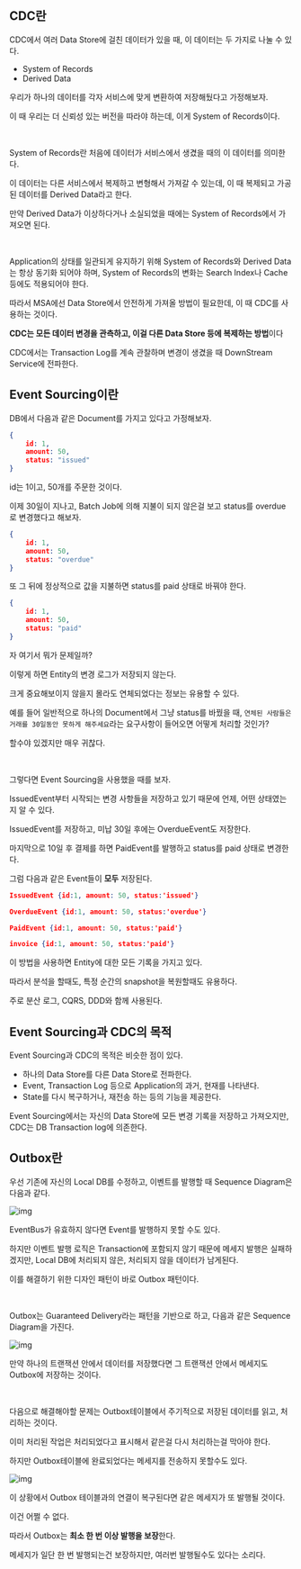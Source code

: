 ## CDC란

CDC에서 여러 Data Store에 걸친 데이터가 있을 때, 이 데이터는 두 가지로 나눌 수 있다.

- System of Records
- Derived Data

우리가 하나의 데이터를 각자 서비스에 맞게 변환하여 저장해뒀다고 가정해보자.

이 때 우리는 더 신뢰성 있는 버전을 따라야 하는데, 이게 System of Records이다.

<br>

System of Records란 처음에 데이터가 서비스에서 생겼을 때의 이 데이터를 의미한다.

이 데이터는 다른 서비스에서 복제하고 변형해서 가져갈 수 있는데, 이 때 복제되고 가공된 데이터를 Derived Data라고 한다.

만약 Derived Data가 이상하다거나 소실되었을 때에는 System of Records에서 가져오면 된다.

<br>

Application의 상태를 일관되게 유지하기 위해 System of Records와 Derived Data는 항상 동기화 되어야 하며, System of Records의 변화는 Search Index나 Cache 등에도 적용되어야 한다.

따라서 MSA에선 Data Store에서 안전하게 가져올 방법이 필요한데, 이 때 CDC를 사용하는 것이다.

**CDC는 모든 데이터 변경을 관측하고, 이걸 다른 Data Store 등에 복제하는 방법**이다

CDC에서는 Transaction Log를 계속 관찰하며 변경이 생겼을 때 DownStream Service에 전파한다.

## Event Sourcing이란

DB에서 다음과 같은 Document를 가지고 있다고 가정해보자.

``` json
{
    id: 1,
    amount: 50,
    status: "issued"
}
```

id는 1이고, 50개를 주문한 것이다.

이제 30일이 지나고, Batch Job에 의해 지불이 되지 않은걸 보고 status를 overdue로 변경했다고 해보자.

``` json
{
    id: 1,
    amount: 50,
    status: "overdue"
}
```

또 그 뒤에 정상적으로 값을 지불하면 status를 paid 상태로 바꿔야 한다.

``` json
{
    id: 1,
    amount: 50,
    status: "paid"
}
```

자 여기서 뭐가 문제일까?

이렇게 하면 Entity의 변경 로그가 저장되지 않는다.

크게 중요해보이지 않을지 몰라도 연체되었다는 정보는 유용할 수 있다.

예를 들어 일반적으로 하나의 Document에서 그냥 status를 바꿨을 때, `연체된 사람들은 거래를 30일동안 못하게 해주세요`라는 요구사항이 들어오면 어떻게 처리할 것인가?

할수야 있겠지만 매우 귀찮다.

<br>

그렇다면 Event Sourcing을 사용했을 때를 보자.

IssuedEvent부터 시작되는 변경 사항들을 저장하고 있기 때문에 언제, 어떤 상태였는지 알 수 있다.

IssuedEvent를 저장하고, 미납 30일 후에는 OverdueEvent도 저장한다.

마지막으로 10일 후 결제를 하면 PaidEvent를 발행하고 status를 paid 상태로 변경한다.

그럼 다음과 같은 Event들이 **모두** 저장된다.

``` json
IssuedEvent {id:1, amount: 50, status:'issued'}

OverdueEvent {id:1, amount: 50, status:'overdue'}

PaidEvent {id:1, amount: 50, status:'paid'}

invoice {id:1, amount: 50, status:'paid'}
```

이 방법을 사용하면 Entity에 대한 모든 기록을 가지고 있다.

따라서 분석을 할때도, 특정 순간의 snapshot을 복원할때도 유용하다.

주로 분산 로그, CQRS, DDD와 함께 사용된다.

## Event Sourcing과 CDC의 목적

Event Sourcing과 CDC의 목적은 비슷한 점이 있다.

- 하나의 Data Store를 다른 Data Store로 전파한다.
- Event, Transaction Log 등으로 Application의 과거, 현재를 나타낸다.
- State를 다시 복구하거나, 재전송 하는 등의 기능을 제공한다.

Event Sourcing에서는 자신의 Data Store에 모든 변경 기록을 저장하고 가져오지만, CDC는 DB Transaction log에 의존한다.

## Outbox란

우선 기존에 자신의 Local DB를 수정하고, 이벤트를 발행할 때 Sequence Diagram은 다음과 같다.

![img](http://www.kamilgrzybek.com/wp-content/uploads/2019/03/Without-outbox.png)

EventBus가 유효하지 않다면 Event를 발행하지 못할 수도 있다.

하지만 이벤트 발행 로직은 Transaction에 포함되지 않기 때문에 메세지 발행은 실패하겠지만, Local DB에 처리되지 않은, 처리되지 않을 데이터가 남게된다.

이를 해결하기 위한 디자인 패턴이 바로 Outbox 패턴이다.

<br>

Outbox는 Guaranteed Delivery라는 패턴을 기반으로 하고, 다음과 같은 Sequence Diagram을 가진다.

![img](http://www.kamilgrzybek.com/wp-content/uploads/2019/03/Outbox.png)

만약 하나의 트랜잭션 안에서 데이터를 저장했다면 그 트랜잭션 안에서 메세지도 Outbox에 저장하는 것이다.

<br>

다음으로 해결해야할 문제는 Outbox테이블에서 주기적으로 저장된 데이터를 읽고, 처리하는 것이다.

이미 처리된 작업은 처리되었다고 표시해서 같은걸 다시 처리하는걸 막아야 한다.

하지만 Outbox테이블에 완료되었다는 메세지를 전송하지 못할수도 있다.

![img](http://www.kamilgrzybek.com/wp-content/uploads/2019/03/Outbox-message-processing.png)

이 상황에서 Outbox 테이블과의 연결이 복구된다면 같은 메세지가 또 발행될 것이다.

이건 어쩔 수 없다.

따라서 Outbox는 **최소 한 번 이상 발행을 보장**한다.

메세지가 일단 한 번 발행되는건 보장하지만, 여러번 발행될수도 있다는 소리다.
